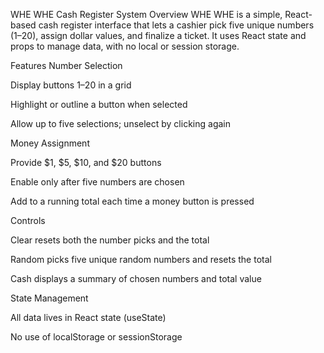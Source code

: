 WHE WHE Cash Register System
Overview
WHE WHE is a simple, React-based cash register interface that lets a cashier pick five unique numbers (1–20), assign dollar values, and finalize a ticket. It uses React state and props to manage data, with no local or session storage.

Features
Number Selection

Display buttons 1–20 in a grid

Highlight or outline a button when selected

Allow up to five selections; unselect by clicking again

Money Assignment

Provide $1, $5, $10, and $20 buttons

Enable only after five numbers are chosen

Add to a running total each time a money button is pressed

Controls

Clear resets both the number picks and the total

Random picks five unique random numbers and resets the total

Cash displays a summary of chosen numbers and total value

State Management

All data lives in React state (useState)

No use of localStorage or sessionStorage

